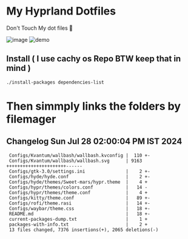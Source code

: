 # My Hyprland Dotfiles
  Don't Touch My dot files 🙂
 

  ![image](https://github.com/ALEX5402/dotfiles/assets/76860596/2fbe6020-4d76-4cf7-b052-58ff43cda405)
  ![demo](https://github.com/ALEX5402/dotfiles/assets/76860596/ff68bba7-e8da-49d3-a716-3ed3d73cfc25)

## Install ( I use cachy os Repo BTW keep that in mind )
``` ./install-packages dependencies-list ```

# Then simmply links the folders by filemager
 
## Changelog Sun Jul 28 02:00:04 PM IST 2024
```
 Configs/Kvantum/wallbash/wallbash.kvconfig |  110 +-
 Configs/Kvantum/wallbash/wallbash.svg      | 9163 ++++++++++++++++++++++------
 Configs/gtk-3.0/settings.ini               |    2 +-
 Configs/hyde/hyde.conf                     |    2 +-
 Configs/hyde/themes/Sweet-mars/hypr.theme  |    4 +
 Configs/hypr/themes/colors.conf            |   14 -
 Configs/hypr/themes/theme.conf             |    4 +
 Configs/kitty/theme.conf                   |   89 +-
 Configs/rofi/theme.rasi                    |   14 +-
 Configs/waybar/theme.css                   |   18 +-
 README.md                                  |   18 +-
 current-packages-dump.txt                  |    1 +
 packages-with-info.txt                     |    2 +
 13 files changed, 7376 insertions(+), 2065 deletions(-)
```
 
